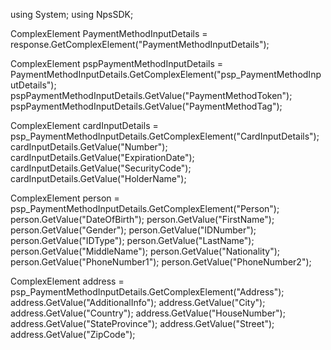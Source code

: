 using System;
using NpsSDK;

ComplexElement PaymentMethodInputDetails = response.GetComplexElement("PaymentMethodInputDetails");


ComplexElement pspPaymentMethodInputDetails = PaymentMethodInputDetails.GetComplexElement("psp_PaymentMethodInputDetails");
pspPaymentMethodInputDetails.GetValue("PaymentMethodToken");
pspPaymentMethodInputDetails.GetValue("PaymentMethodTag");

ComplexElement cardInputDetails = psp_PaymentMethodInputDetails.GetComplexElement("CardInputDetails");
cardInputDetails.GetValue("Number");
cardInputDetails.GetValue("ExpirationDate");
cardInputDetails.GetValue("SecurityCode");
cardInputDetails.GetValue("HolderName");


ComplexElement person = psp_PaymentMethodInputDetails.GetComplexElement("Person");
person.GetValue("DateOfBirth");
person.GetValue("FirstName");
person.GetValue("Gender");
person.GetValue("IDNumber");
person.GetValue("IDType");
person.GetValue("LastName");
person.GetValue("MiddleName");
person.GetValue("Nationality");
person.GetValue("PhoneNumber1");
person.GetValue("PhoneNumber2");


ComplexElement address = psp_PaymentMethodInputDetails.GetComplexElement("Address");
address.GetValue("AdditionalInfo");
address.GetValue("City");
address.GetValue("Country");
address.GetValue("HouseNumber");
address.GetValue("StateProvince");
address.GetValue("Street");
address.GetValue("ZipCode");


